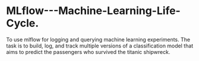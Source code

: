 # MLflow---Machine-Learning-Life-Cycle.
To use mlflow for logging and querying machine learning experiments. The task is to build, log, and track multiple versions of a classification model that aims to predict the passengers who survived the titanic shipwreck.
